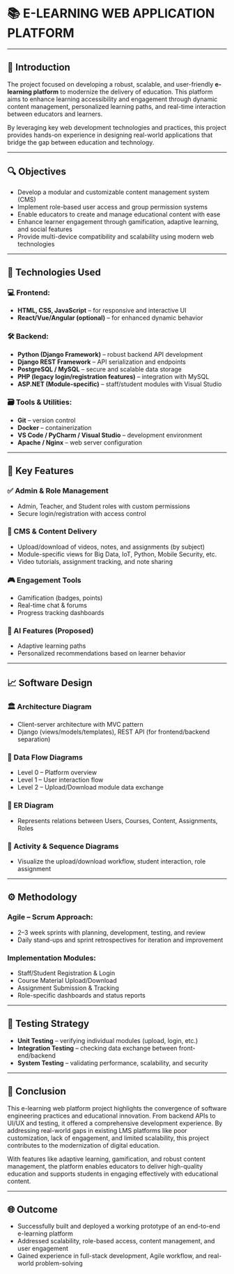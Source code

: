 # 📚 E-LEARNING WEB APPLICATION PLATFORM

---

## 📘 Introduction

The project focused on developing a robust, scalable, and user-friendly **e-learning platform** to modernize the delivery of education. This platform aims to enhance learning accessibility and engagement through dynamic content management, personalized learning paths, and real-time interaction between educators and learners.

By leveraging key web development technologies and practices, this project provides hands-on experience in designing real-world applications that bridge the gap between education and technology.

---

## 🔍 Objectives

- Develop a modular and customizable content management system (CMS)
- Implement role-based user access and group permission systems
- Enable educators to create and manage educational content with ease
- Enhance learner engagement through gamification, adaptive learning, and social features
- Provide multi-device compatibility and scalability using modern web technologies

---

## 🔧 Technologies Used

### 💻 Frontend:
- **HTML, CSS, JavaScript** – for responsive and interactive UI
- **React/Vue/Angular (optional)** – for enhanced dynamic behavior

### 🛠 Backend:
- **Python (Django Framework)** – robust backend API development
- **Django REST Framework** – API serialization and endpoints
- **PostgreSQL / MySQL** – secure and scalable data storage
- **PHP (legacy login/registration features)** – integration with MySQL
- **ASP.NET (Module-specific)** – staff/student modules with Visual Studio

### 🗃 Tools & Utilities:
- **Git** – version control
- **Docker** – containerization
- **VS Code / PyCharm / Visual Studio** – development environment
- **Apache / Nginx** – web server configuration

---

## 🧠 Key Features

### ✅ Admin & Role Management
- Admin, Teacher, and Student roles with custom permissions
- Secure login/registration with access control

### 📂 CMS & Content Delivery
- Upload/download of videos, notes, and assignments (by subject)
- Module-specific views for Big Data, IoT, Python, Mobile Security, etc.
- Video tutorials, assignment tracking, and note sharing

### 🎮 Engagement Tools
- Gamification (badges, points)
- Real-time chat & forums
- Progress tracking dashboards

### 🤖 AI Features (Proposed)
- Adaptive learning paths
- Personalized recommendations based on learner behavior

---

## 📈 Software Design

### 🏛 Architecture Diagram
- Client-server architecture with MVC pattern
- Django (views/models/templates), REST API (for frontend/backend separation)

### 🔁 Data Flow Diagrams
- Level 0 – Platform overview
- Level 1 – User interaction flow
- Level 2 – Upload/Download module data exchange

### 📘 ER Diagram
- Represents relations between Users, Courses, Content, Assignments, Roles

### 🔄 Activity & Sequence Diagrams
- Visualize the upload/download workflow, student interaction, role assignment

---

## ⚙️ Methodology

### Agile – Scrum Approach:
- 2–3 week sprints with planning, development, testing, and review
- Daily stand-ups and sprint retrospectives for iteration and improvement

### Implementation Modules:
- Staff/Student Registration & Login
- Course Material Upload/Download
- Assignment Submission & Tracking
- Role-specific dashboards and status reports

---

## 🧪 Testing Strategy

- **Unit Testing** – verifying individual modules (upload, login, etc.)
- **Integration Testing** – checking data exchange between front-end/backend
- **System Testing** – validating performance, scalability, and security

---

## 🧾 Conclusion

This e-learning web platform project highlights the convergence of software engineering practices and educational innovation. From backend APIs to UI/UX and testing, it offered a comprehensive development experience. By addressing real-world gaps in existing LMS platforms like poor customization, lack of engagement, and limited scalability, this project contributes to the modernization of digital education.

With features like adaptive learning, gamification, and robust content management, the platform enables educators to deliver high-quality education and supports students in engaging effectively with educational content.

---

## 🌐 Outcome

- Successfully built and deployed a working prototype of an end-to-end e-learning platform
- Addressed scalability, role-based access, content management, and user engagement
- Gained experience in full-stack development, Agile workflow, and real-world problem-solving

